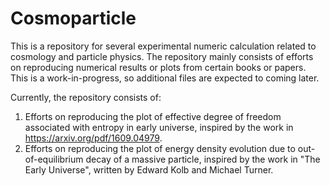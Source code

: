 # Cosmoparticle

This is a repository for several experimental numeric calculation related to cosmology and particle physics. The repository mainly consists of efforts on reproducing numerical results or plots from certain books or papers. This is a work-in-progress, so additional files are expected to coming later.

Currently, the repository consists of:
1. Efforts on reproducing the plot of effective degree of freedom associated with entropy in early universe, inspired by the work in https://arxiv.org/pdf/1609.04979.
2. Efforts on reproducing the plot of energy density evolution due to out-of-equilibrium decay of a massive particle, inspired by the work in "The Early Universe", written by Edward Kolb and Michael Turner.
